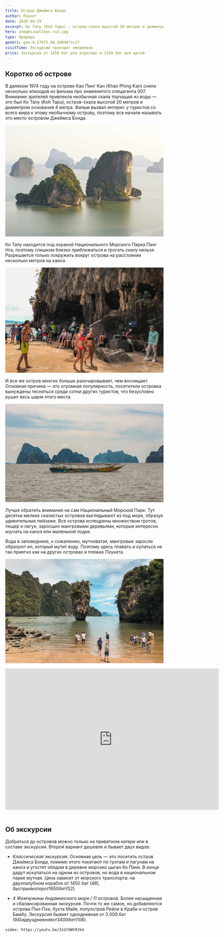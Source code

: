 ```yaml
---
title: Остров Джеймса Бонда
author: Пхукет
date: 2020-09-29
excerpt: Ко Тапу (Koh Tapu) – остров-скала высотой 20 метров и диаметром основания 4 метра. Фильм вызвал интерес у туристов со всего мира к этому необычному острову, поэтому все начали называть это место островом Джеймса Бонда.
hero: images/wallbox.ru1.jpg
type: Природа
geoUri: geo:8.27473,98.50040?z=17
visitTime: Экскурсии проходят ежедневно
price: Экскурсия от 1450 бат для взрослых и 1250 бат для детей
---
```


## Коротко об острове
В далеком 1974 году на острове Као Пинг Кан (Khao Phing Kan) сняли несколько эпизодов из фильма про знаменитого спецагента 007. Внимание зрителей привлекла необычная скала торчащая из воды — это был Ко Тапу (Koh Tapu), остров-скала высотой 20 метров и диаметром основания 4 метра. Фильм вызвал интерес у туристов со всего мира к этому необычному острову, поэтому все начали называть это место островом Джеймса Бонда.

![Остров Джеймса Бонда James Bond Island](images/thaiflyingclub.com2.jpg "Источник thaiflyingclub.com")


Ко Тапу находится под охраной Национального Морского Парка Панг Нга, поэтому слишком близко приближаться и трогать скалу нельзя. Разрешается только покружить вокруг острова на расстоянии несколько метров на каноэ.

![Остров Джеймса Бонда James Bond Island](images/Travel-or-Die.ru2.jpg "Источник Travel-or-Die")

И все же остров многих больше разочаровывает, чем восхищает. Основная причина — это огромная популярность, посетители островка вынуждены тесниться среди сотни других туристов, что безусловно рушит весь шарм этого места.  

![Остров Джеймса Бонда James Bond Island](images/Travel-or-Die.ru3.jpg "Источник Travel-or-Die")

Лучше обратить внимание на сам Национальный Морской Парк. Тут десятки мелких скалистых островов выглядывают из под моря, образуя удивительные пейзажи. Все острова испещрены множеством гротов, пещер и лагун, заросших мангровыми деревьями, которые интересно изучать на каноэ или маленькой лодке.

Вода в заповеднике, к сожалению, мутноватая, мангровые заросли образуют ил, который мутит воду. Поэтому здесь плавать и купаться не так приятно как на других островах и пляжах Пхукета.

![Остров Джеймса Бонда James Bond Island](images/Travel-or-Die.ru.jpg "Источник Travel-or-Die")

<iframe src="https://www.google.com/maps/embed?pb=!4v1607153118621!6m8!1m7!1sCAoSLEFGMVFpcE8waFFaRlV1RWZ2RUwyVU53NVlDTmxBYXFFNkd2WHRsbzNKUC1z!2m2!1d8.2743855!2d98.5007248!3f346.2411813853565!4f0!5f0.7820865974627469" width="680" height="450" frameborder="0" style="border:0;" allowfullscreen="" aria-hidden="false" tabindex="0"></iframe>
<br></br>

 
## Об экскурсии
Добраться до островов можно только на приватном катере или в составе экскурсии. Второй вариант дешевле и бывает двух видов: 
- *Классическая экскурсия*. Основная цель — это посетить остров Джеймса Бонда, помимо этого покатают по гротам и лагунам на каноэ и угостят обедом в деревне морских цыган Ко Пани.  В конце дадут искупаться на одном из островов, но вода в национальном парке мутная. Цена зависит от морского транспорта: на двухпалубном корабле от 1450 бат (46$), быстрый катер от 1650 бат (52$).

- *4 Жемчужины Андаманского моря / 11 островов*. Более насыщенная и сбалансированная экскурсия. Почти то же самое, но добавляются острова Пхи-Пхи, бухта Майя, полуостров Рейли в Краби и остров Бамбу. Экскурсия бывает однодневная от 3 000 бат (94$) и двухдневная от 3 400 бат (106$).

`video: https://youtu.be/3iU7dWV9Jk4`